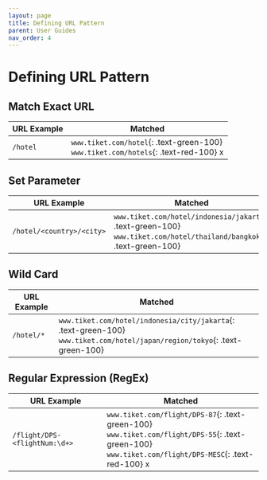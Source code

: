 ```yaml
---
layout: page
title: Defining URL Pattern
parent: User Guides
nav_order: 4
---
```


# Defining URL Pattern

## Match Exact URL

| URL Example | Matched |
|---|---|
| `/hotel` | `www.tiket.com/hotel`{: .text-green-100}<br>`www.tiket.com/hotels`{: .text-red-100} x|

## Set Parameter

| URL Example | Matched |
|---|---|
| `/hotel/<country>/<city>` | `www.tiket.com/hotel/indonesia/jakarta`{: .text-green-100}<br>`www.tiket.com/hotel/thailand/bangkok`{: .text-green-100}   |


## Wild Card 

| URL Example | Matched |
|---|---|
| `/hotel/*` | `www.tiket.com/hotel/indonesia/city/jakarta`{: .text-green-100}<br>`www.tiket.com/hotel/japan/region/tokyo`{: .text-green-100} | 

## Regular Expression (RegEx)


| URL Example | Matched |
|---|---|
| `/flight/DPS-<flightNum:\d+>` | `www.tiket.com/flight/DPS-87`{: .text-green-100}<br>`www.tiket.com/flight/DPS-55`{: .text-green-100}<br>`www.tiket.com/flight/DPS-MESC`{: .text-red-100} x |
